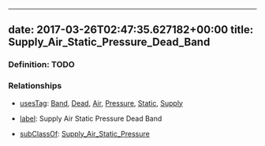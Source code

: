 
---
date: 2017-03-26T02:47:35.627182+00:00
title: Supply_Air_Static_Pressure_Dead_Band
---
### Definition: TODO

### Relationships

* [usesTag](https://brickschema.org/schema/1.0/BrickFrame#usesTag): [Band](https://brickschema.org/schema/1.0/BrickTag#Band), [Dead](https://brickschema.org/schema/1.0/BrickTag#Dead), [Air](https://brickschema.org/schema/1.0/BrickTag#Air), [Pressure](https://brickschema.org/schema/1.0/BrickTag#Pressure), [Static](https://brickschema.org/schema/1.0/BrickTag#Static), [Supply](https://brickschema.org/schema/1.0/BrickTag#Supply)

* [label](http://www.w3.org/2000/01/rdf-schema#label): Supply Air Static Pressure Dead Band

* [subClassOf](http://www.w3.org/2000/01/rdf-schema#subClassOf): [Supply_Air_Static_Pressure](https://brickschema.org/schema/1.0/Brick#Supply_Air_Static_Pressure)
